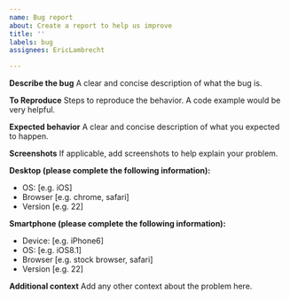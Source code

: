```yaml
---
name: Bug report
about: Create a report to help us improve
title: ''
labels: bug
assignees: EricLambrecht

---
```


**Describe the bug**
A clear and concise description of what the bug is.

**To Reproduce**
Steps to reproduce the behavior. A code example would be very helpful.

**Expected behavior**
A clear and concise description of what you expected to happen.

**Screenshots**
If applicable, add screenshots to help explain your problem.

**Desktop (please complete the following information):**
 - OS: [e.g. iOS]
 - Browser [e.g. chrome, safari]
 - Version [e.g. 22]

**Smartphone (please complete the following information):**
 - Device: [e.g. iPhone6]
 - OS: [e.g. iOS8.1]
 - Browser [e.g. stock browser, safari]
 - Version [e.g. 22]

**Additional context**
Add any other context about the problem here.
